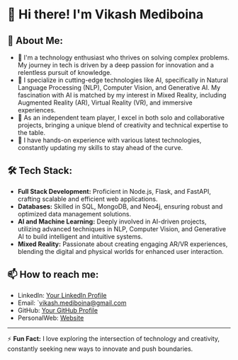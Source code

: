 # 👋 Hi there! I'm Vikash Mediboina

## 🚀 About Me:
- 🔭 I'm a technology enthusiast who thrives on solving complex problems. My journey in tech is driven by a deep passion for innovation and a relentless pursuit of knowledge.
- 🌱 I specialize in cutting-edge technologies like AI, specifically in Natural Language Processing (NLP), Computer Vision, and Generative AI. My fascination with AI is matched by my interest in Mixed Reality, including Augmented Reality (AR), Virtual Reality (VR), and immersive experiences.
- 👯 As an independent team player, I excel in both solo and collaborative projects, bringing a unique blend of creativity and technical expertise to the table.
- 💼 I have hands-on experience with various latest technologies, constantly updating my skills to stay ahead of the curve.

## 🛠️ Tech Stack:
- **Full Stack Development:** Proficient in Node.js, Flask, and FastAPI, crafting scalable and efficient web applications.
- **Databases:** Skilled in SQL, MongoDB, and Neo4j, ensuring robust and optimized data management solutions.
- **AI and Machine Learning:** Deeply involved in AI-driven projects, utilizing advanced techniques in NLP, Computer Vision, and Generative AI to build intelligent and intuitive systems.
- **Mixed Reality:** Passionate about creating engaging AR/VR experiences, blending the digital and physical worlds for enhanced user interaction.


## 📫 How to reach me:
- LinkedIn: [Your LinkedIn Profile](https://www.linkedin.com/in/vikash-mediboina-927aa9138/)
- Email: `vikash.mediboina@gmail.com
- GitHub: [Your GitHub Profile](https://github.com/VikashMediboina)
- PersonalWeb: [Website](https://vikash-mediboina.web.app/)

---

⚡ **Fun Fact:** I love exploring the intersection of technology and creativity, constantly seeking new ways to innovate and push boundaries.

<!---
VikashMediboina/VikashMediboina is a ✨ special ✨ repository because its `README.md` (this file) appears on your GitHub profile.
You can click the Preview link to take a look at your changes.
--->
